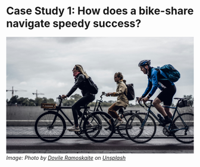 # **Case Study 1: How does a bike-share navigate speedy success?**

![bikesharing](assets/bikesharing.jpg)
*Image: Photo by <a href="https://unsplash.com/@dovilerm?utm_content=creditCopyText&utm_medium=referral&utm_source=unsplash">Dovile Ramoskaite</a> on <a href="https://unsplash.com/photos/people-riding-bike-x8rDSFN2DpY?utm_content=creditCopyText&utm_medium=referral&utm_source=unsplash">Unsplash</a>*

